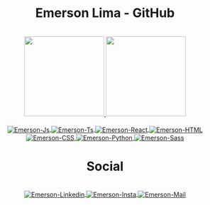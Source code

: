 <h1 align="center">Emerson Lima - GitHub</h1><br>

 <div align="center">
  <a href="https://github.com/emersonlimas">
    <img height="180em" src="https://github-readme-stats.vercel.app/api?username=emersonlimas&show_icons=true&theme=gruvbox&include_all_commits=true&count_private=true"/>
    <img height="180em" src="https://github-readme-stats.vercel.app/api/top-langs/?username=emersonlimas&layout=compact&langs_count=7&theme=gruvbox"/>
  </a>
</div>
  
<div style="display: inline_block" align="center"><br>
  <a href="https://github.com/emersonlimas">
    <img align="center" alt="Emerson-Js" src="https://img.shields.io/badge/JavaScript-F7DF1E?style=for-the-badge&logo=javascript&logoColor=black">
    <img align="center" alt="Emerson-Ts" src="https://img.shields.io/badge/TypeScript-007ACC?style=for-the-badge&logo=typescript&logoColor=white">
    <img align="center" alt="Emerson-React" src="https://img.shields.io/badge/React-20232A?style=for-the-badge&logo=react&logoColor=61DAFB">
    <img align="center" alt="Emerson-HTML" src="https://img.shields.io/badge/HTML5-E34F26?style=for-the-badge&logo=html5&logoColor=white">
    <img align="center" alt="Emerson-CSS" src="https://img.shields.io/badge/CSS-239120?&style=for-the-badge&logo=css3&logoColor=white">
    <img align="center" alt="Emerson-Python" src="https://img.shields.io/badge/Python-3776AB?style=for-the-badge&logo=python&logoColor=white">
    <img align="center" alt="Emerson-Sass" src="https://img.shields.io/badge/Sass-CC6699?style=for-the-badge&logo=sass&logoColor=white">
  </a>
</div>
  
<h1 align="center">Social</h1>
<div style="display: inline_block" align="center"><br>
  <a href="https://www.linkedin.com/in/emersonlimasilva/">
    <img align="center" alt="Emerson-Linkedin" src="https://img.shields.io/badge/LinkedIn-0077B5?style=for-the-badge&logo=linkedin&logoColor=white">
  </a>
  <a href="https://www.instagram.com/emersonlima_s/">
    <img align="center" alt="Emerson-Insta" src="https://img.shields.io/badge/Instagram-E4405F?style=for-the-badge&logo=instagram&logoColor=white">
  </a>
  <a href="mailto:emersondelimasilva@hotmail.com">
    <img align="center" alt="Emerson-Mail" src="https://img.shields.io/badge/Microsoft_Outlook-0078D4?style=for-the-badge&logo=microsoft-outlook&logoColor=white">
  </a>
</div>
<!--
**emersonlimas/emersonlimas** is a ✨ _special_ ✨ repository because its `README.md` (this file) appears on your GitHub profile.

Here are some ideas to get you started:

- 🔭 I’m currently working on ...
- 🌱 I’m currently learning ...
- 👯 I’m looking to collaborate on ...
- 🤔 I’m looking for help with ...
- 💬 Ask me about ...
- 📫 How to reach me: ...
- 😄 Pronouns: ...
- ⚡ Fun fact: ...
-->
